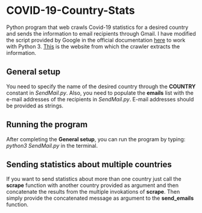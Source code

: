 # COVID-19-Country-Stats
Python program that web crawls Covid-19 statistics for a desired country and sends the information to email recipients through Gmail.
I have modified the script provided by Google in the official documentation [here](https://developers.google.com/gmail/api/quickstart/python) to work with Python 3.
[This](https://www.worldometers.info/coronavirus/#countries) is the website from which the crawler extracts the information.

## General setup
You need to specify the name of the desired country through the **COUNTRY** constant in *SendMail.py*. Also, you need to populate the **emails** list with the e-mail addresses of the recipients in *SendMail.py*. E-mail addresses should be provided as strings.

## Running the program
After completing the **General setup**, you can run the program by typing: *python3 SendMail.py* in the terminal.

## Sending statistics about multiple countries
If you want to send statistics about more than one country just call the **scrape** function with another country provided as argument and then concatenate the results from the multiple invokations of **scrape**. Then simply provide the concatenated message as argument to the **send_emails** function.
